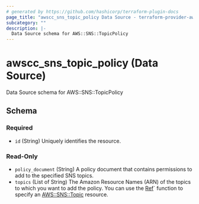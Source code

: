 ```yaml
---
# generated by https://github.com/hashicorp/terraform-plugin-docs
page_title: "awscc_sns_topic_policy Data Source - terraform-provider-awscc"
subcategory: ""
description: |-
  Data Source schema for AWS::SNS::TopicPolicy
---
```


# awscc_sns_topic_policy (Data Source)

Data Source schema for AWS::SNS::TopicPolicy



<!-- schema generated by tfplugindocs -->
## Schema

### Required

- `id` (String) Uniquely identifies the resource.

### Read-Only

- `policy_document` (String) A policy document that contains permissions to add to the specified SNS topics.
- `topics` (List of String) The Amazon Resource Names (ARN) of the topics to which you want to add the policy. You can use the [Ref](https://docs.aws.amazon.com/AWSCloudFormation/latest/UserGuide/intrinsic-function-reference-ref.html)` function to specify an [AWS::SNS::Topic](https://docs.aws.amazon.com/AWSCloudFormation/latest/UserGuide/aws-properties-sns-topic.html) resource.
